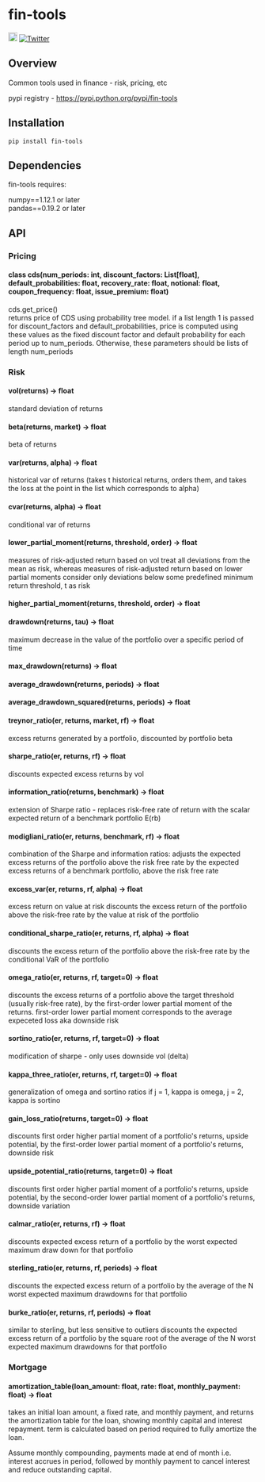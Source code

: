 # fin-tools  
<a href="https://badge.fury.io/py/fin-tools"><img src="https://badge.fury.io/py/fin-tools.svg" alt="PyPI version" height="18"></a>
[![Twitter](https://img.shields.io/twitter/url/https/pypi.python.org/pypi/fin-tools.svg?style=social)](https://twitter.com/intent/tweet?text=Wow:&url=https%3A%2F%2Fpypi.python.org%2Fpypi%2Ffin-tools)



Overview
--------
Common tools used in finance - risk, pricing, etc

pypi registry - https://pypi.python.org/pypi/fin-tools


Installation
--------

```
pip install fin-tools
```

## Dependencies

fin-tools requires:

numpy==1.12.1 or later   
pandas==0.19.2 or later


## API

### Pricing

#### class cds(num_periods: int, discount_factors: List[float], default_probabilities: float, recovery_rate: float, notional: float, coupon_frequency: float, issue_premium: float)

cds.get_price()  
returns price of CDS using probability tree model. if a list length 1 is passed for discount_factors and default_probabilities, price is computed using these values as the fixed discount factor and default probability for each period up to num_periods. Otherwise, these parameters should be lists of length num_periods

### Risk 

#### vol(returns) -> float
standard deviation of returns

#### beta(returns, market) -> float
beta of returns

#### var(returns, alpha) -> float
historical var of returns (takes t historical returns, orders them, and takes the loss at the point in the list which corresponds to alpha)

#### cvar(returns, alpha) -> float
conditional var of returns

#### lower_partial_moment(returns, threshold, order) -> float
measures of risk-adjusted return based on vol treat all deviations from the mean as risk, whereas measures of risk-adjusted return based on lower partial moments consider only deviations below some predefined minimum return threshold, t as risk

#### higher_partial_moment(returns, threshold, order) -> float

#### drawdown(returns, tau) -> float
maximum decrease in the value of the portfolio over a specific period of time

#### max_drawdown(returns) -> float

#### average_drawdown(returns, periods) -> float

#### average_drawdown_squared(returns, periods) -> float

#### treynor_ratio(er, returns, market, rf) -> float
excess returns generated by a portfolio, discounted by portfolio beta

#### sharpe_ratio(er, returns, rf) -> float
discounts expected excess returns by vol

#### information_ratio(returns, benchmark) -> float
extension of Sharpe ratio - replaces risk-free rate of return with the scalar expected return of a benchmark portfolio E(rb)

#### modigliani_ratio(er, returns, benchmark, rf) -> float
combination of the Sharpe and information ratios: adjusts the expected excess returns of the portfolio above the risk free rate by the expected excess returns of a benchmark portfolio, above the risk free rate

#### excess_var(er, returns, rf, alpha) -> float
excess return on value at risk discounts the excess return of the portfolio above the risk-free rate by the value at risk of the portfolio

#### conditional_sharpe_ratio(er, returns, rf, alpha) -> float
discounts the excess return of the portfolio above the risk-free rate by the conditional VaR of the portfolio

#### omega_ratio(er, returns, rf, target=0) -> float
discounts the excess returns of a portfolio above the target threshold
(usually risk-free rate), by the first-order lower partial moment of the returns. first-order lower partial moment corresponds to the average expeceted loss aka downside risk

#### sortino_ratio(er, returns, rf, target=0) -> float
modification of sharpe - only uses downside vol (delta)

#### kappa_three_ratio(er, returns, rf, target=0) -> float
generalization of omega and sortino ratios
if j = 1, kappa is omega, j = 2, kappa is sortino

#### gain_loss_ratio(returns, target=0) -> float
discounts first order higher partial moment of a portfolio's returns, upside potential, by the first-order lower partial moment of a portfolio's returns, downside risk

#### upside_potential_ratio(returns, target=0) -> float
discounts first order higher partial moment of a portfolio's returns, upside potential, by the second-order lower partial moment of a portfolio's returns, downside variation

#### calmar_ratio(er, returns, rf) -> float
discounts expected excess return of a portfolio by the worst expected maximum draw down for that portfolio

#### sterling_ratio(er, returns, rf, periods) -> float
discounts the expected excess return of a portfolio by the average of the N worst expected maximum drawdowns for that portfolio

#### burke_ratio(er, returns, rf, periods) -> float
similar to sterling, but less sensitive to outliers discounts the expected excess return of a portfolio by the square root of the average of the N worst expected maximum drawdowns for that portfolio

### Mortgage

#### amortization_table(loan_amount: float, rate: float, monthly_payment: float) -> float

takes an initial loan amount, a fixed rate, and monthly payment, and returns
the amortization table for the loan, showing monthly capital and interest repayment.
term is calculated based on period required to fully amortize the loan.

Assume monthly compounding, payments made at end of month i.e. interest accrues in period, followed by
monthly payment to cancel interest and reduce outstanding capital.
